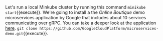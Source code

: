 Let's run a local Minkube cluster by running this command `minikube start`{{execute}}.
We're going to install a the _Online Boutique_ demo microservices application by Google that includes about 10 services communicating over gRPC. You can take a deeper look at the application [here](https://github.com/GoogleCloudPlatform/microservices-demo).
`git clone https://github.com/GoogleCloudPlatform/microservices-demo.git`{{execute}}.
